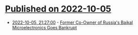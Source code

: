 # [Published on 2022-10-05](index.md)

* [2022-10-05, 21:27:00](https://soylentnews.org/article.pl?sid=22/10/05/1341224&from=rss) - [Former Co-Owner of Russia's Baikal Microelectronics Goes Bankrupt](https://soylentnews.org/article.pl?sid=22/10/05/1341224&from=rss)
